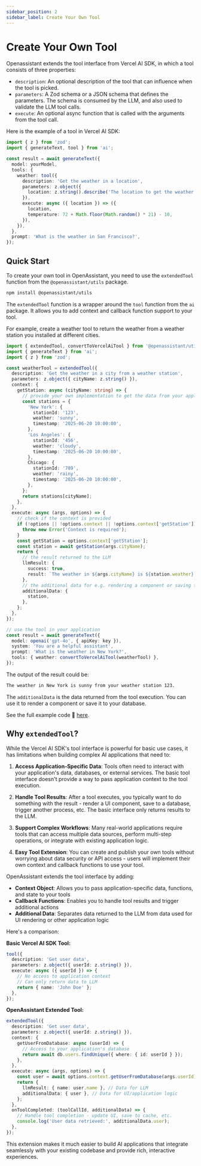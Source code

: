 ```yaml
---
sidebar_position: 2
sidebar_label: Create Your Own Tool
---
```


# Create Your Own Tool

Openassistant extends the tool interface from Vercel AI SDK, in which a tool consists of three properties:

- `description`: An optional description of the tool that can influence when the tool is picked.
- `parameters`: A Zod schema or a JSON schema that defines the parameters. The schema is consumed by the LLM, and also used to validate the LLM tool calls.
- `execute`: An optional async function that is called with the arguments from the tool call.

Here is the example of a tool in Vercel AI SDK:

```ts
import { z } from 'zod';
import { generateText, tool } from 'ai';

const result = await generateText({
  model: yourModel,
  tools: {
    weather: tool({
      description: 'Get the weather in a location',
      parameters: z.object({
        location: z.string().describe('The location to get the weather for'),
      }),
      execute: async ({ location }) => ({
        location,
        temperature: 72 + Math.floor(Math.random() * 21) - 10,
      }),
    }),
  },
  prompt: 'What is the weather in San Francisco?',
});
```

## Quick Start

To create your own tool in OpenAssistant, you need to use the `extendedTool` function from the `@openassistant/utils` package.

```bash
npm install @openassistant/utils
```

The `extendedTool` function is a wrapper around the `tool` function from the `ai` package. It allows you to add context and callback function support to your tool.

For example, create a weather tool to return the weather from a weather station you installed at different cities.

```ts
import { extendedTool, convertToVercelAiTool } from '@openassistant/utils';
import { generateText } from 'ai';
import { z } from 'zod';

const weatherTool = extendedTool({
  description: 'Get the weather in a city from a weather station',
  parameters: z.object({ cityName: z.string() }),
  context: {
    getStation: async (cityName: string) => {
      // provide your own implementation to get the data from your application as a context
      const stations = {
        'New York': {
          stationId: '123',
          weather: 'sunny',
          timestamp: '2025-06-20 10:00:00',
        },
        'Los Angeles': {
          stationId: '456',
          weather: 'cloudy',
          timestamp: '2025-06-20 10:00:00',
        },
        Chicago: {
          stationId: '789',
          weather: 'rainy',
          timestamp: '2025-06-20 10:00:00',
        },
      };
      return stations[cityName];
    },
  },
  execute: async (args, options) => {
    // check if the context is provided
    if (!options || !options.context || !options.context['getStation']) {
      throw new Error('Context is required');
    }
    const getStation = options.context['getStation'];
    const station = await getStation(args.cityName);
    return {
      // the result returned to the LLM
      llmResult: {
        success: true,
        result: `The weather in ${args.cityName} is ${station.weather} from weather station ${station.station}.`,
      },
      // the additional data for e.g. rendering a component or saving to your database
      additionalData: {
        station,
      },
    };
  },
});

// use the tool in your application
const result = await generateText({
  model: openai('gpt-4o', { apiKey: key }),
  system: 'You are a helpful assistant',
  prompt: 'What is the weather in New York?',
  tools: { weather: convertToVercelAiTool(weatherTool) },
});
```

The output of the result could be:

```bash
The weather in New York is sunny from your weather station 123.
```

The `additionalData` is the data returned from the tool execution. You can use it to render a component or save it to your database.

See the full example code 🔗 [here](https://github.com/GeoDaCenter/openassistant/tree/main/examples/zod_function_tools).

## Why `extendedTool`?

While the Vercel AI SDK's tool interface is powerful for basic use cases, it has limitations when building complex AI applications that need to:

1. **Access Application-Specific Data**: Tools often need to interact with your application's data, databases, or external services. The basic tool interface doesn't provide a way to pass application context to the tool execution.

2. **Handle Tool Results**: After a tool executes, you typically want to do something with the result - render a UI component, save to a database, trigger another process, etc. The basic interface only returns results to the LLM.

3. **Support Complex Workflows**: Many real-world applications require tools that can access multiple data sources, perform multi-step operations, or integrate with existing application logic.

4. **Easy Tool Extension**: You can create and publish your own tools without worrying about data security or API access - users will implement their own context and callback functions to use your tool.

OpenAssistant extends the tool interface by adding:

- **Context Object**: Allows you to pass application-specific data, functions, and state to your tools
- **Callback Functions**: Enables you to handle tool results and trigger additional actions
- **Additional Data**: Separates data returned to the LLM from data used for UI rendering or other application logic

Here's a comparison:

**Basic Vercel AI SDK Tool:**

```ts
tool({
  description: 'Get user data',
  parameters: z.object({ userId: z.string() }),
  execute: async ({ userId }) => {
    // No access to application context
    // Can only return data to LLM
    return { name: 'John Doe' };
  },
});
```

**OpenAssistant Extended Tool:**

```ts
extendedTool({
  description: 'Get user data',
  parameters: z.object({ userId: z.string() }),
  context: {
    getUserFromDatabase: async (userId) => {
      // Access to your application's database
      return await db.users.findUnique({ where: { id: userId } });
    },
  },
  execute: async (args, options) => {
    const user = await options.context.getUserFromDatabase(args.userId);
    return {
      llmResult: { name: user.name }, // Data for LLM
      additionalData: { user }, // Data for UI/application logic
    };
  },
  onToolCompleted: (toolCallId, additionalData) => {
    // Handle tool completion - update UI, save to cache, etc.
    console.log('User data retrieved:', additionalData.user);
  },
});
```

This extension makes it much easier to build AI applications that integrate seamlessly with your existing codebase and provide rich, interactive experiences.
